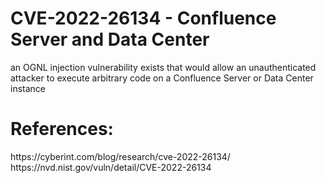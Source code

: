 <h1>CVE-2022-26134 - Confluence Server and Data Center</h1>

an OGNL injection vulnerability exists that would allow an unauthenticated attacker to execute arbitrary code on a Confluence Server or Data Center instance


<h1>References:</h1>
https://cyberint.com/blog/research/cve-2022-26134/
<br />
https://nvd.nist.gov/vuln/detail/CVE-2022-26134
